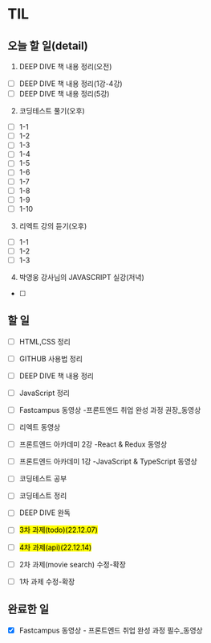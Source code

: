 # TIL

## 오늘 할 일(detail)
1. DEEP DIVE 책 내용 정리(오전)
- [ ] DEEP DIVE 책 내용 정리(1강-4강)
- [ ] DEEP DIVE 책 내용 정리(5강)

2. 코딩테스트 풀기(오후)
- [ ] 1-1
- [ ] 1-2
- [ ] 1-3
- [ ] 1-4
- [ ] 1-5
- [ ] 1-6
- [ ] 1-7
- [ ] 1-8
- [ ] 1-9
- [ ] 1-10

3. 리엑트 강의 듣기(오후)
- [ ] 1-1
- [ ] 1-2
- [ ] 1-3

4. 박영웅 강사님의 JAVASCRIPT 실강(저녁)
- [ ]

## 할 일
- [ ] HTML,CSS 정리
- [ ] GITHUB 사용법 정리
- [ ] DEEP DIVE 책 내용 정리
- [ ] JavaScript 정리
- [ ] Fastcampus 동영상 -프론트엔드 취업 완성 과정 권장_동영상
- [ ] 리엑트 동영상
- [ ] 프론트엔드 아카데미 2강 -React & Redux 동영상
- [ ] 프론트엔드 아카데미 1강 -JavaScript & TypeScript 동영상
- [ ] 코딩테스트 공부
- [ ] 코딩테스트 정리
- [ ] DEEP DIVE 완독
- [ ] <mark>3차 과제(todo)(22.12.07)</mark>
- [ ] <mark>4차 과제(api)(22.12.14)</mark>
- [ ] 2차 과제(movie search) 수정-확장
- [ ] 1차 과제 수정-확장 


## 완료한 일
- [x] Fastcampus 동영상 - 프론트엔드 취업 완성 과정 필수_동영상 
